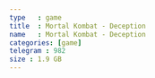 ```yaml
---
type   : game
title  : Mortal Kombat - Deception
name   : Mortal Kombat - Deception
categories: [game]
telegram : 982
size : 1.9 GB
---
```



